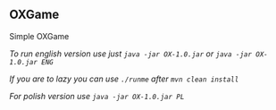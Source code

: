 **OXGame**
--
Simple OXGame

*To run english version use just `java -jar OX-1.0.jar` or `java -jar OX-1.0.jar ENG`*

*If you are to lazy you can use `./runme` after `mvn clean install`*

*For polish version use `java -jar OX-1.0.jar PL`*